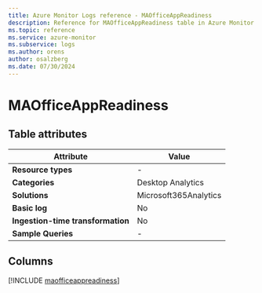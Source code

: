 ```yaml
---
title: Azure Monitor Logs reference - MAOfficeAppReadiness
description: Reference for MAOfficeAppReadiness table in Azure Monitor Logs.
ms.topic: reference
ms.service: azure-monitor
ms.subservice: logs
ms.author: orens
author: osalzberg
ms.date: 07/30/2024
---
```


# MAOfficeAppReadiness




## Table attributes

|Attribute|Value|
|---|---|
|**Resource types**|-|
|**Categories**|Desktop Analytics|
|**Solutions**| Microsoft365Analytics|
|**Basic log**|No|
|**Ingestion-time transformation**|No|
|**Sample Queries**|-|



## Columns
  
[!INCLUDE [maofficeappreadiness](./includes/maofficeappreadiness-include.md)]
